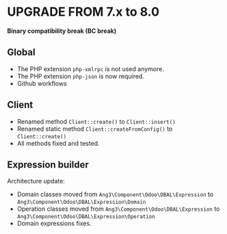 UPGRADE FROM 7.x to 8.0
=======================

**Binary compatibility break (BC break)**

Global
------

- The PHP extension ```php-xmlrpc``` is not used anymore.
- The PHP extension ```php-json``` is now required.
- Github workflows

Client
------

- Renamed method ```Client::create()``` to ```Client::insert()```
- Renamed static method ```Client::createFromConfig()``` to ```Client::create()```
- All methods fixed and tested.

Expression builder
------------------

Architecture update:
  - Domain classes moved from `Ang3\Component\Odoo\DBAL\Expression` to `Ang3\Component\Odoo\DBAL\Expression\Domain`
  - Operation classes moved from `Ang3\Component\Odoo\DBAL\Expression` to `Ang3\Component\Odoo\DBAL\Expression\Operation`
- Domain expressions fixes.
